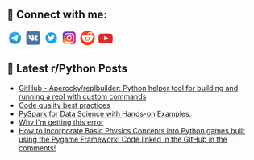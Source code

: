 ## 🔎 Connect with me:
[<img src="https://github.com/bullbesh/bullbesh/blob/main/images/Telegram.png" width="32" height="32" />](https://t.me/bullbesh)
[<img src="https://github.com/bullbesh/bullbesh/blob/main/images/VK.png" width="32" height="32" />](https://vk.com/bullbesh)
[<img src="https://github.com/bullbesh/bullbesh/blob/main/images/Twitter.png" width="32" height="32" />](https://twitter.com/bullbesh1)
[<img src="https://github.com/bullbesh/bullbesh/blob/main/images/Instagram.png" width="32" height="32" />](https://www.instagram.com/bullbesh)
[<img src="https://github.com/bullbesh/bullbesh/blob/main/images/Reddit.png" width="32" height="32" />](https://www.reddit.com/user/bullbesh)
[<img src="https://github.com/bullbesh/bullbesh/blob/main/images/YouTube.png" width="32" height="32" />](https://www.youtube.com/channel/UCtfjRs6uzgq5mfm8S06WTcg)

## 📕 Latest r/Python Posts
<!-- BLOG-POST-LIST:START -->
- [GitHub - Aperocky/replbuilder: Python helper tool for building and running a repl with custom commands](https://www.reddit.com/r/Python/comments/11e035b/github_aperockyreplbuilder_python_helper_tool_for/)
- [Code quality best practices](https://www.reddit.com/r/Python/comments/11e00kq/code_quality_best_practices/)
- [PySpark for Data Science with Hands-on Examples.](https://www.reddit.com/r/Python/comments/11dzbeu/pyspark_for_data_science_with_handson_examples/)
- [Why I&#39;m getting this error](https://www.reddit.com/r/Python/comments/11dza2n/why_im_getting_this_error/)
- [How to Incorporate Basic Physics Concepts into Python games built using the Pygame Framework! Code linked in the GitHub in the comments!](https://www.reddit.com/r/Python/comments/11dw5cs/how_to_incorporate_basic_physics_concepts_into/)
<!-- BLOG-POST-LIST:END -->

